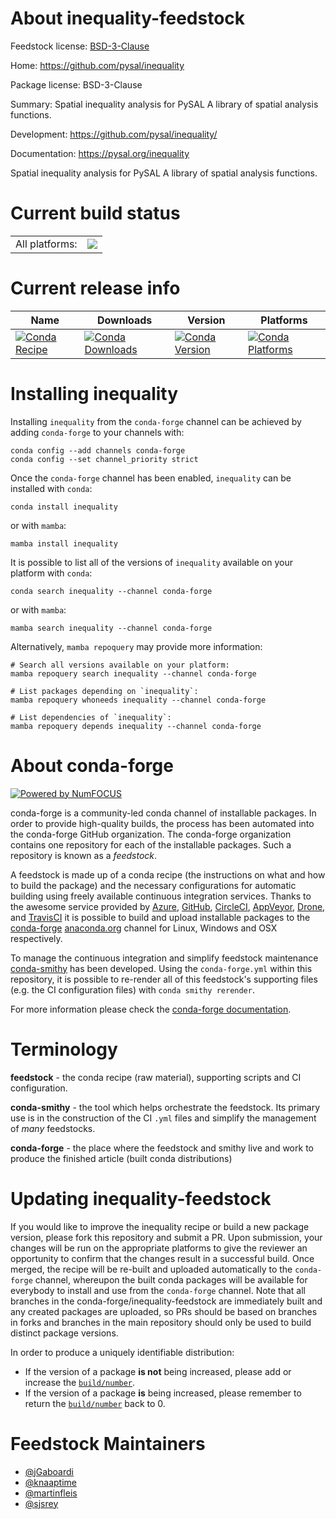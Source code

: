 About inequality-feedstock
==========================

Feedstock license: [BSD-3-Clause](https://github.com/conda-forge/inequality-feedstock/blob/main/LICENSE.txt)

Home: https://github.com/pysal/inequality

Package license: BSD-3-Clause

Summary: Spatial inequality analysis for PySAL A library of spatial analysis functions.

Development: https://github.com/pysal/inequality/

Documentation: https://pysal.org/inequality

Spatial inequality analysis for PySAL A library of spatial analysis functions.


Current build status
====================


<table><tr><td>All platforms:</td>
    <td>
      <a href="https://dev.azure.com/conda-forge/feedstock-builds/_build/latest?definitionId=8942&branchName=main">
        <img src="https://dev.azure.com/conda-forge/feedstock-builds/_apis/build/status/inequality-feedstock?branchName=main">
      </a>
    </td>
  </tr>
</table>

Current release info
====================

| Name | Downloads | Version | Platforms |
| --- | --- | --- | --- |
| [![Conda Recipe](https://img.shields.io/badge/recipe-inequality-green.svg)](https://anaconda.org/conda-forge/inequality) | [![Conda Downloads](https://img.shields.io/conda/dn/conda-forge/inequality.svg)](https://anaconda.org/conda-forge/inequality) | [![Conda Version](https://img.shields.io/conda/vn/conda-forge/inequality.svg)](https://anaconda.org/conda-forge/inequality) | [![Conda Platforms](https://img.shields.io/conda/pn/conda-forge/inequality.svg)](https://anaconda.org/conda-forge/inequality) |

Installing inequality
=====================

Installing `inequality` from the `conda-forge` channel can be achieved by adding `conda-forge` to your channels with:

```
conda config --add channels conda-forge
conda config --set channel_priority strict
```

Once the `conda-forge` channel has been enabled, `inequality` can be installed with `conda`:

```
conda install inequality
```

or with `mamba`:

```
mamba install inequality
```

It is possible to list all of the versions of `inequality` available on your platform with `conda`:

```
conda search inequality --channel conda-forge
```

or with `mamba`:

```
mamba search inequality --channel conda-forge
```

Alternatively, `mamba repoquery` may provide more information:

```
# Search all versions available on your platform:
mamba repoquery search inequality --channel conda-forge

# List packages depending on `inequality`:
mamba repoquery whoneeds inequality --channel conda-forge

# List dependencies of `inequality`:
mamba repoquery depends inequality --channel conda-forge
```


About conda-forge
=================

[![Powered by
NumFOCUS](https://img.shields.io/badge/powered%20by-NumFOCUS-orange.svg?style=flat&colorA=E1523D&colorB=007D8A)](https://numfocus.org)

conda-forge is a community-led conda channel of installable packages.
In order to provide high-quality builds, the process has been automated into the
conda-forge GitHub organization. The conda-forge organization contains one repository
for each of the installable packages. Such a repository is known as a *feedstock*.

A feedstock is made up of a conda recipe (the instructions on what and how to build
the package) and the necessary configurations for automatic building using freely
available continuous integration services. Thanks to the awesome service provided by
[Azure](https://azure.microsoft.com/en-us/services/devops/), [GitHub](https://github.com/),
[CircleCI](https://circleci.com/), [AppVeyor](https://www.appveyor.com/),
[Drone](https://cloud.drone.io/welcome), and [TravisCI](https://travis-ci.com/)
it is possible to build and upload installable packages to the
[conda-forge](https://anaconda.org/conda-forge) [anaconda.org](https://anaconda.org/)
channel for Linux, Windows and OSX respectively.

To manage the continuous integration and simplify feedstock maintenance
[conda-smithy](https://github.com/conda-forge/conda-smithy) has been developed.
Using the ``conda-forge.yml`` within this repository, it is possible to re-render all of
this feedstock's supporting files (e.g. the CI configuration files) with ``conda smithy rerender``.

For more information please check the [conda-forge documentation](https://conda-forge.org/docs/).

Terminology
===========

**feedstock** - the conda recipe (raw material), supporting scripts and CI configuration.

**conda-smithy** - the tool which helps orchestrate the feedstock.
                   Its primary use is in the construction of the CI ``.yml`` files
                   and simplify the management of *many* feedstocks.

**conda-forge** - the place where the feedstock and smithy live and work to
                  produce the finished article (built conda distributions)


Updating inequality-feedstock
=============================

If you would like to improve the inequality recipe or build a new
package version, please fork this repository and submit a PR. Upon submission,
your changes will be run on the appropriate platforms to give the reviewer an
opportunity to confirm that the changes result in a successful build. Once
merged, the recipe will be re-built and uploaded automatically to the
`conda-forge` channel, whereupon the built conda packages will be available for
everybody to install and use from the `conda-forge` channel.
Note that all branches in the conda-forge/inequality-feedstock are
immediately built and any created packages are uploaded, so PRs should be based
on branches in forks and branches in the main repository should only be used to
build distinct package versions.

In order to produce a uniquely identifiable distribution:
 * If the version of a package **is not** being increased, please add or increase
   the [``build/number``](https://docs.conda.io/projects/conda-build/en/latest/resources/define-metadata.html#build-number-and-string).
 * If the version of a package **is** being increased, please remember to return
   the [``build/number``](https://docs.conda.io/projects/conda-build/en/latest/resources/define-metadata.html#build-number-and-string)
   back to 0.

Feedstock Maintainers
=====================

* [@jGaboardi](https://github.com/jGaboardi/)
* [@knaaptime](https://github.com/knaaptime/)
* [@martinfleis](https://github.com/martinfleis/)
* [@sjsrey](https://github.com/sjsrey/)

